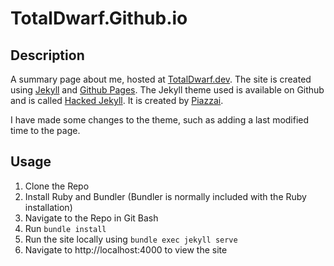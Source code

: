 # TotalDwarf.Github.io

## Description

A summary page about me, hosted at [TotalDwarf.dev](https://totaldwarf.dev).
The site is created using [Jekyll](https://jekyllrb.com/) and [Github Pages](https://pages.github.com/).
The Jekyll theme used is available on Github and is called [Hacked Jekyll](https://github.com/piazzai/hacked-jekyll).
It is created by [Piazzai](https://github.com/piazzai).

I have made some changes to the theme, such as adding a last modified time to the page.

## Usage

1. Clone the Repo
2. Install Ruby and Bundler (Bundler is normally included with the Ruby installation)
3. Navigate to the Repo in Git Bash
4. Run `bundle install`
5. Run the site locally using `bundle exec jekyll serve`
6. Navigate to http://localhost:4000 to view the site
